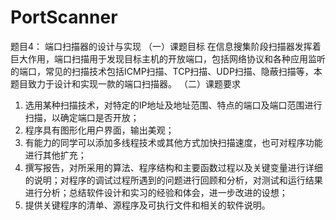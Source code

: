 # PortScanner
题目4： 端口扫描器的设计与实现
（一）课题目标
在信息搜集阶段扫描器发挥着巨大作用，端口扫描用于发现目标主机的开放端口，包括网络协议和各种应用监听的端口，常见的扫描技术包括ICMP扫描、TCP扫描、UDP扫描、隐蔽扫描等，本题目致力于设计和实现一款的端口扫描器。
（二）课题要求
1. 选用某种扫描技术，对特定的IP地址及地址范围、特点的端口及端口范围进行扫描，以确定端口是否开放；
2. 程序具有图形化用户界面，输出美观；
3. 有能力的同学可以添加多线程技术或其他方式加快扫描速度，也可对程序功能进行其他扩充；
4. 撰写报告，对所采用的算法、程序结构和主要函数过程以及关键变量进行详细的说明；对程序的调试过程所遇到的问题进行回顾和分析，对测试和运行结果进行分析；总结软件设计和实习的经验和体会，进一步改进的设想；
5. 提供关键程序的清单、源程序及可执行文件和相关的软件说明。

